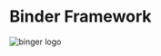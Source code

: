 # Binder Framework

![binger logo](https://user-images.githubusercontent.com/64534846/158489733-67af3a32-5584-44c6-9ffe-043cb1c5ca8f.png)
